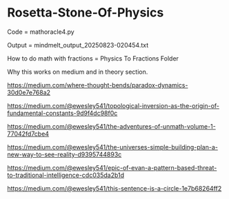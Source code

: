 # Rosetta-Stone-Of-Physics
Code = mathoracle4.py


Output = mindmelt_output_20250823-020454.txt


How to do math with fractions = Physics To Fractions Folder


Why this works on medium and in theory section.

https://medium.com/where-thought-bends/paradox-dynamics-30d0e7e768a2

https://medium.com/@ewesley541/topological-inversion-as-the-origin-of-fundamental-constants-9d9f4dc98f0c

https://medium.com/@ewesley541/the-adventures-of-unmath-volume-1-77042fd7cbe4

https://medium.com/@ewesley541/the-universes-simple-building-plan-a-new-way-to-see-reality-d9395744893c

https://medium.com/@ewesley541/epic-of-evan-a-pattern-based-threat-to-traditional-intelligence-cdc035da2b1d

https://medium.com/@ewesley541/this-sentence-is-a-circle-1e7b68264ff2
